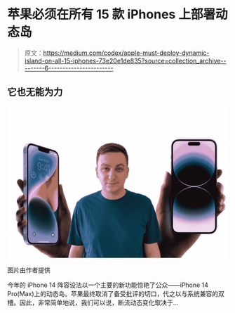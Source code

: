 # 苹果必须在所有 15 款 iPhones 上部署动态岛

> 原文：<https://medium.com/codex/apple-must-deploy-dynamic-island-on-all-15-iphones-73e20e1de835?source=collection_archive---------6----------------------->

## 它也无能为力

![](img/0af60da9ea3a1d43dd8150675a309bc1.png)

图片由作者提供

今年的 iPhone 14 阵容设法以一个主要的新功能惊艳了公众——iPhone 14 Pro(Max)上的动态岛。苹果最终取消了备受批评的切口，代之以与系统兼容的双槽。因此，非常简单地说，我们可以说，断流动态变化取决于…